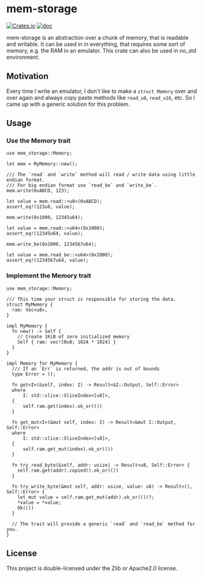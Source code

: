 # mem-storage

[![Crates.io](https://img.shields.io/crates/v/mem_storage)](https://crates.io/crates/mem_storage)
[![doc](https://img.shields.io/badge/rustdoc-mem_storage-blue.svg)](https://docs.rs/mem_storage)

mem-storage is an abstraction over a chunk of memory, that is readable and writable.
It can be used in in everything, that requires some sort of memory, e.g. the RAM in an emulator.
This crate can also be used in no_std environment.

## Motivation

Every time I write an emulator, I don't like to make
a `struct Memory` over and over again and always copy paste methods like
`read_u8`, `read_u16`, etc. So I came up with a generic solution for this problem.

## Usage

### Use the Memory trait

```compile_fail
use mem_storage::Memory;

let mem = MyMemory::new();

/// The `read` and `write` method will read / write data using little endian format.
/// For big endian format use `read_be` and `write_be`.
mem.write(0xABCD, 123);

let value = mem.read::<u8>(0xABCD);
assert_eq!(123u8, value);

mem.write(0x1000, 12345u64);

let value = mem.read::<u64>(0x1000);
assert_eq!(12345u64, value);

mem.write_be(0x2000, 1234567u64);

let value = mem.read_be::<u64>(0x2000);
assert_eq!(1234567u64, value);
```

### Implement the Memory trait

```
use mem_storage::Memory;

/// This time your struct is responsible for storing the data.
struct MyMemory {
  ram: Vec<u8>,
}

impl MyMemory {
  fn new() -> Self {
    // Create 1KiB of zero initialized memory
    Self { ram: vec![0u8; 1024 * 1024] }
  }
}

impl Memory for MyMemory {
  /// If an `Err` is returned, the addr is out of bounds
  type Error = ();

  fn get<I>(&self, index: I) -> Result<&I::Output, Self::Error>
  where
      I: std::slice::SliceIndex<[u8]>,
  {
      self.ram.get(index).ok_or(())
  }

  fn get_mut<I>(&mut self, index: I) -> Result<&mut I::Output, Self::Error>
  where
      I: std::slice::SliceIndex<[u8]>,
  {
      self.ram.get_mut(index).ok_or(())
  }

  fn try_read_byte(&self, addr: usize) -> Result<u8, Self::Error> {
    self.ram.get(addr).copied().ok_or(())
  }

  fn try_write_byte(&mut self, addr: usize, value: u8) -> Result<(), Self::Error> {
    let mut value = self.ram.get_mut(addr).ok_or(())?;
    *value = *value;
    Ok(())
  }

  // The trait will provide a generic `read` and `read_be` method for you.
}
```

## License

This project is double-licensed under the Zlib or Apache2.0 license.

